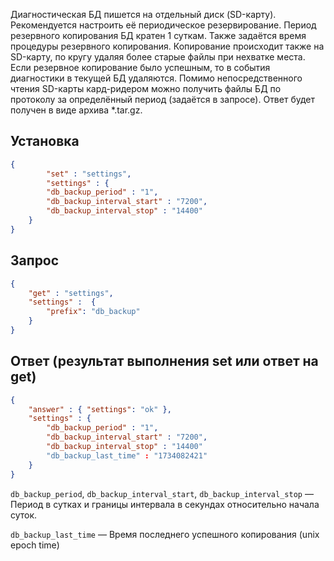 Диагностическая БД пишется на отдельный диск (SD-карту). Рекомендуется настроить её периодическое резервирование. Период резервного копирования БД кратен 1 суткам. Также задаётся время процедуры резервного копирования. Копирование происходит также на SD-карту, по кругу удаляя более старые файлы при нехватке места. Если резервное копирование было успешным, то в события диагностики в текущей БД удаляются. Помимо непосредственного чтения SD-карты кард-ридером можно получить файлы БД по протоколу за определённый период (задаётся в запросе). Ответ будет получен в виде архива *.tar.gz.

## Установка
```json
{
        "set" : "settings",
        "settings" : {
		"db_backup_period" : "1",
		"db_backup_interval_start" : "7200",
		"db_backup_interval_stop" : "14400"
	}
}
```

## Запрос
```json
{
	"get" : "settings",
	"settings" :  {
		"prefix": "db_backup"
	}
}
```
## Ответ (результат выполнения set или ответ на get)
```json
{
	"answer" : { "settings": "ok" },
	"settings" : {
		"db_backup_period" : "1",
		"db_backup_interval_start" : "7200",
		"db_backup_interval_stop" : "14400"
		"db_backup_last_time" : "1734082421"
	}
}
```

`db_backup_period`, `db_backup_interval_start`, `db_backup_interval_stop` — Период в сутках и границы интервала в секундах относительно начала суток.

`db_backup_last_time` — Время последнего успешного копирования (unix epoch time)
